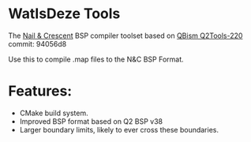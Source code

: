 # WatIsDeze Tools
The [Nail & Crescent](https://github.com/PalmliX/NaC) BSP compiler toolset based on [QBism Q2Tools-220](https://github.com/qbism/q2tools-220) commit: 94056d8

Use this to compile .map files to the N&C BSP Format.

# Features:
- CMake build system.
- Improved BSP format based on Q2 BSP v38
- Larger boundary limits, likely to ever cross these boundaries.
